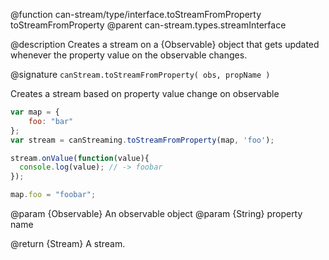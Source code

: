 @function can-stream/type/interface.toStreamFromProperty toStreamFromProperty
@parent can-stream.types.streamInterface

@description Creates a stream on a {Observable} object that gets updated whenever the property value on the observable changes.

@signature `canStream.toStreamFromProperty( obs, propName )`

  Creates a stream based on property value change on observable

  ```js
  var map = {
      foo: "bar"
  };
  var stream = canStreaming.toStreamFromProperty(map, 'foo');

  stream.onValue(function(value){
    console.log(value); // -> foobar
  });

  map.foo = "foobar";
  ```
  @param {Observable} An observable object
  @param {String} property name

  @return {Stream} A stream.
